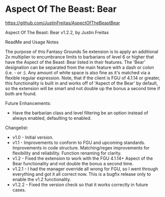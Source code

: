 # Aspect Of The Beast: Bear

https://github.com/JustinFreitas/AspectOfTheBeastBear

Aspect Of The Beast: Bear v1.2.2, by Justin Freitas

ReadMe and Usage Notes

The purpose of this Fantasy Grounds 5e extension is to apply an additional 2x multiplier to encumbrance limits to barbarians of level 6 or higher that have the Aspect of the Beast: Bear listed in their features.  The 'Bear' designation can be separated from the main feature with a dash or colon (i.e. - or :).  Any amount of white space is also fine as it's matched via a flexible regular expression.  Note, that if the client is FGU of 4.1.14 or greater, this functionality is built in and works off of 'Aspect of the Bear' by default, so the extension will be smart and not double up the bonus a second time if both are found.

Future Enhancements:
- Have the barbarian class and level filtering be an option instead of always enabled, defaulting to enabled.

Changelist:
- v1.0 - Initial version.
- v1.1 - Improvements to conform to FGU and upcoming standards. Improvements in code structure.  Matching/regex improvements for flexibility and reliability.  Function renaming for clarity.
- v1.2 - Fixed the extension to work with the FGU 4.1.14+ Aspect of the Bear functionality and not double the bonus a second time.
- v1.2.1 - I had the manager override all wrong for FGU, so I went through everything and got it all correct now.  This is a bugfix release only to enable the v1.2 functionality.
- v1.2.2 - Fixed the version check so that it works correctly in future cases.
